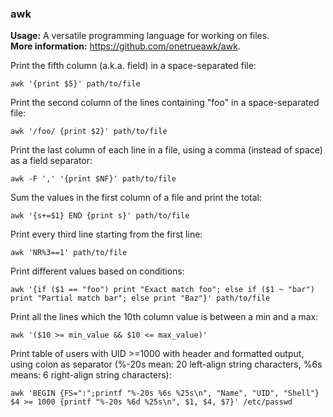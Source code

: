 ### awk

**Usage:** A versatile programming language for working on files. <br />
**More information:** https://github.com/onetrueawk/awk. <br />

Print the fifth column (a.k.a. field) in a space-separated file:

```
awk '{print $5}' path/to/file
```

Print the second column of the lines containing "foo" in a space-separated file:

```
awk '/foo/ {print $2}' path/to/file
```

Print the last column of each line in a file, using a comma (instead of space) as a field separator:

```
awk -F ',' '{print $NF}' path/to/file
```

Sum the values in the first column of a file and print the total:

```
awk '{s+=$1} END {print s}' path/to/file
```

Print every third line starting from the first line:

```
awk 'NR%3==1' path/to/file
```

Print different values based on conditions:

```
awk '{if ($1 == "foo") print "Exact match foo"; else if ($1 ~ "bar") print "Partial match bar"; else print "Baz"}' path/to/file
```

Print all the lines which the 10th column value is between a min and a max:

```
awk '($10 >= min_value && $10 <= max_value)'
```

Print table of users with UID >=1000 with header and formatted output, using colon as separator (%-20s mean: 20 left-align string characters, %6s means: 6 right-align string characters):

```
awk 'BEGIN {FS=":";printf "%-20s %6s %25s\n", "Name", "UID", "Shell"} $4 >= 1000 {printf "%-20s %6d %25s\n", $1, $4, $7}' /etc/passwd
```
